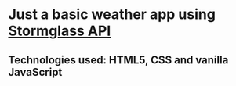 # Just a basic weather app using [Stormglass API](https://stormglass.io/, "Stormglass website")

## Technologies used: HTML5, CSS and vanilla JavaScript

